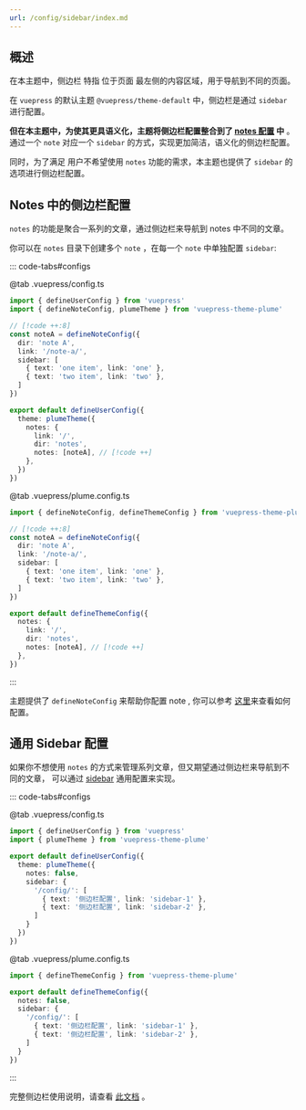 ```yaml
---
url: /config/sidebar/index.md
---
```

## 概述

在本主题中，侧边栏 特指 位于页面 最左侧的内容区域，用于导航到不同的页面。

在 `vuepress` 的默认主题 `@vuepress/theme-default` 中，侧边栏是通过 `sidebar` 进行配置。

**但在本主题中，为使其更具语义化，主题将侧边栏配置整合到了 [notes 配置](./notes.md) 中** 。
通过一个 `note` 对应一个 `sidebar` 的方式，实现更加简洁，语义化的侧边栏配置。

同时，为了满足 用户不希望使用 `notes` 功能的需求，本主题也提供了 `sidebar` 的选项进行侧边栏配置。

## Notes 中的侧边栏配置

`notes` 的功能是聚合一系列的文章，通过侧边栏来导航到 notes 中不同的文章。

你可以在 `notes` 目录下创建多个 `note` ，在每一个 `note` 中单独配置 `sidebar`:

::: code-tabs#configs

@tab .vuepress/config.ts

```ts twoslash
import { defineUserConfig } from 'vuepress'
import { defineNoteConfig, plumeTheme } from 'vuepress-theme-plume'

// [!code ++:8]
const noteA = defineNoteConfig({
  dir: 'note A',
  link: '/note-a/',
  sidebar: [
    { text: 'one item', link: 'one' },
    { text: 'two item', link: 'two' },
  ]
})

export default defineUserConfig({
  theme: plumeTheme({
    notes: {
      link: '/',
      dir: 'notes',
      notes: [noteA], // [!code ++]
    },
  })
})
```

@tab .vuepress/plume.config.ts

```ts twoslash
import { defineNoteConfig, defineThemeConfig } from 'vuepress-theme-plume'

// [!code ++:8]
const noteA = defineNoteConfig({
  dir: 'note A',
  link: '/note-a/',
  sidebar: [
    { text: 'one item', link: 'one' },
    { text: 'two item', link: 'two' },
  ]
})

export default defineThemeConfig({
  notes: {
    link: '/',
    dir: 'notes',
    notes: [noteA], // [!code ++]
  },
})
```

:::

主题提供了 `defineNoteConfig` 来帮助你配置 note , 你可以参考 [这里](./notes.md)来查看如何配置。

## 通用 Sidebar 配置

如果你不想使用 `notes` 的方式来管理系列文章，但又期望通过侧边栏来导航到不同的文章，
可以通过 [sidebar](../config/theme.md#sidebar) 通用配置来实现。

::: code-tabs#configs

@tab .vuepress/config.ts

```ts twoslash
import { defineUserConfig } from 'vuepress'
import { plumeTheme } from 'vuepress-theme-plume'

export default defineUserConfig({
  theme: plumeTheme({
    notes: false,
    sidebar: {
      '/config/': [
        { text: '侧边栏配置', link: 'sidebar-1' },
        { text: '侧边栏配置', link: 'sidebar-2' },
      ]
    }
  })
})
```

@tab .vuepress/plume.config.ts

```ts twoslash
import { defineThemeConfig } from 'vuepress-theme-plume'

export default defineThemeConfig({
  notes: false,
  sidebar: {
    '/config/': [
      { text: '侧边栏配置', link: 'sidebar-1' },
      { text: '侧边栏配置', link: 'sidebar-2' },
    ]
  }
})
```

:::

完整侧边栏使用说明，请查看 [此文档](../guide/quick-start/document.md) 。
